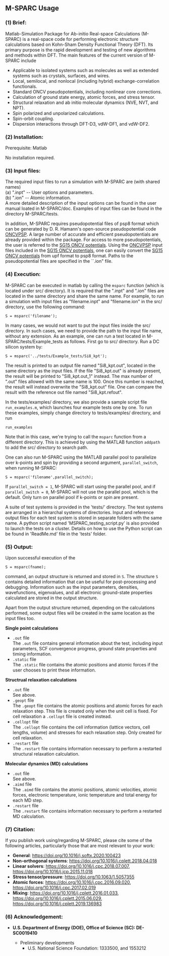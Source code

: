 ## M-SPARC Usage  
### (1) Brief:  
Matlab-Simulation Package for Ab-initio Real-space Calculations (M-SPARC) is a real-space code for performing electronic structure calculations based on Kohn-Sham Density Functional Theory (DFT). Its primary purpose is the rapid development and testing of new algorithms and methods within DFT. The main features of the current version of M-SPARC include  

* Applicable to isolated systems such as molecules as well as extended systems such as crystals, surfaces, and wires.
* Local, semilocal, and nonlocal (including hybrid) exchange-correlation functionals.
* Standard ONCV pseudopotentials, including nonlinear core corrections.
* Calculation of ground state energy, atomic forces, and stress tensor.
* Structural relaxation and ab initio molecular dynamics (NVE, NVT, and NPT).
* Spin polarized and unpolarized calculations.
* Spin-orbit coupling.
* Dispersion interactions through DFT-D3, vdW-DF1, and vdW-DF2.


### (2) Installation:

Prerequisite: Matlab 

No installation required.

### (3) Input files:  
The required input files to run a simulation with M-SPARC are (with shared names)  
(a) ".inpt" -- User options and parameters.  
(b) ".ion"  -- Atomic information.  
A more detailed description of the input options can be found in the user manual loated in M-SPARC/doc. Examples of input files can be found in the directory M-SPARC/tests. 

In addition, M-SPARC requires pseudopotential files of psp8 format which can be generated by D. R. Hamann's open-source pseudopotential code [ONCVPSP](http://www.mat-simresearch.com/). A large number of accurate and efficient pseudopotentials are already provided within the package. For access to more pseudopotentials, the user is referred to the [SG15 ONCV potentials](http://www.quantum-simulation.org/potentials/sg15_oncv/). Using the [ONCVPSP](http://www.mat-simresearch.com/) input files included in the [SG15 ONCV potentials](http://www.quantum-simulation.org/potentials/sg15_oncv/), one can easily convert the [SG15 ONCV potentials](http://www.quantum-simulation.org/potentials/sg15_oncv/) from upf format to psp8 format. Paths to the pseudopotential files are specified in the ``.ion" file.

### (4) Execution:  
M-SPARC can be executed in matlab by calling the `msparc` function (which is located under src/ directory). It is required that the ".inpt" and ".ion" files are located in the same directory and share the same name. For example, to run a simulation with input files as "filename.inpt" and "filename.ion" in the src/ directory, use the following command:  
```
S = msparc('filename');
```
In many cases, we would not want to put the input files inside the src/ directory. In such cases, we need to provide the path to the input file name, without any extension. As an example, one can run a test located in M-SPARC/tests/Example_tests as follows. First go to src/ directory. Run a DC silicon system  by:  

```
S = msparc('../tests/Example_tests/Si8_kpt');
```
The result is printed to an output file named "Si8_kpt.out", located in the same directory as the input files. If the file "Si8_kpt.out" is already present, the result will be printed to "Si8_kpt.out_1" instead. The max number of ".out" files allowed with the same name is 100. Once this number is reached, the result will instead overwrite the "Si8_kpt.out" file. One can compare the result with the reference out file named "Si8_kpt.refout".  

In the tests/examples/ directory, we also provide a sample script file `run_examples.m`, which launches four example tests one by one. To run these examples, simply change directory to tests/examples/ directory, and run 
```
run_examples
```
Note that in this case, we're trying to call the `msparc` function from a different directory. This is achieved by using the MATLAB function `addpath` to add the src/ directory to search path.

One can also run M-SPARC using the MATLAB parallel pool to parallelize over k-points and spin by providing a second argument, `parallel_switch`, when running M-SPARC:  
```
S = msparc('filename',parallel_switch);
```
If `parallel_switch = 1`, M-SPARC will start using the parallel pool, and if `parallel_switch = 0`, M-SPARC will not use the parallel pool, which is the default. Only turn on parallel pool if k-points or spin are present.

A suite of test systems is provided in the 'tests/' directory. The test systems are arranged in a hierarchal systems of directories. Input and reference output files for each test system is stored in separate folders with the same name. A python script named 'MSPARC_testing_script.py' is also provided to launch the tests on a cluster. Details on how to use the Python script can be found in 'ReadMe.md' file in the 'tests\' folder.

### (5) Output:

Upon successful execution of the  
```
S = msparc(fname);
```
command, an output structure is returned and stored in `S`. The structure `S` contains detailed information that can be useful for post-processing and debugging. Information such as the input parameters, densities, wavefunctions, eigenvalues, and all electronic ground-state properties calculated are stored in the output structure.

Apart from the output structure returned, depending on the calculations performed, some output files will be created in the same location as the input files too. 

**Single point calculations**

- `.out` file  
The `.out` file contains general information about the test, including input parameters, SCF convergence progress, ground state properties and timing information.
- `.static` file  
The `.static` file contains the atomic positions and atomic forces if the user chooses to print these information.

**Structrual relaxation calculations**
- `.out` file  
See above.
- `.geopt` file  
The `.geopt` file contains the atomic positions and atomic forces for each relaxation step. This file is created only when the unit cell is fixed. For cell relaxation a `.cellopt` file is created instead.
- `.cellopt` file  
The `.cellopt` file contains the cell information (lattice vectors, cell lengths, volume) and stresses for each relaxation step. Only created for cell relaxation.
- `.restart` file  
The `.restart` file contains information necessary to perform a restarted structural relaxation calculation. 

**Molecular dynamics (MD) calculations**

- `.out` file  
See above.
- `.aimd` file  
The `.aimd` file contains the atomic positions, atomic velocities, atomic forces, electronic temperature, ionic temperature and total energy for each MD step.
- `.restart` file  
The `.restart` file contains information necessary to perform a restarted MD calculation. 


### (7) Citation:

If you publish work using/regarding M-SPARC, please cite some of the following articles, particularly those that are most relevant to your work:
* **General**: https://doi.org/10.1016/j.softx.2020.100423
* **Non-orthogonal systems**: https://doi.org/10.1016/j.cplett.2018.04.018
* **Linear solvers**: https://doi.org/10.1016/j.cpc.2018.07.007, https://doi.org/10.1016/j.jcp.2015.11.018
* **Stress tensor/pressure**: https://doi.org/10.1063/1.5057355
* **Atomic forces**: https://doi.org/10.1016/j.cpc.2016.09.020, https://doi.org/10.1016/j.cpc.2017.02.019
* **Mixing**: https://doi.org/10.1016/j.cplett.2016.01.033, https://doi.org/10.1016/j.cplett.2015.06.029, https://doi.org/10.1016/j.cplett.2019.136983 


### (6) Acknowledgement:
  
* **U.S. Department of Energy (DOE), Office of Science (SC): DE-SC0019410**

  * Preliminary developments
    * U.S. National Science Foundation: 1333500, and 1553212
